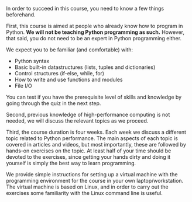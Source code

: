 <!-- Title: Prerequisities and structure of the course -->

<!-- Short description:

In this article, we discuss what you need to know beforehand in order to fully
benefit from the course and explain how the course is structured.

-->

In order to succeed in this course, you need to know a few things beforehand.

First, this course is aimed at people who already know how to program in
Python. **We will not be teaching Python programming as such.** However,
that said, you do not need to be an expert in Python programming either.

We expect you to be familiar (and comfortable) with:

- Python syntax
- Basic built-in datastructures (lists, tuples and dictionaries)
- Control structures (if-else, while, for)
- How to write and use functions and modules
- File I/O

You can test if you have the prerequisite level of skills and knowledge by
going through the quiz in the next step.

Second, previous knowledge of high-performance computing is not needed, we
will discuss the relevant topics as we proceed.

Third, the course duration is four weeks. Each week we discuss a different
topic related to Python performance. The main aspects of each topic is covered
in articles and videos, but most importantly, these are followed by hands-on
exercises on the topic. At least half of your time should be devoted to the
exercises, since getting your hands dirty and doing it yourself is simply the
best way to learn programming.

We provide simple instructions for setting up a virtual machine with the
programming environment for the course in your own laptop/workstation. The
virtual machine is based on Linux, and in order to carry out the exercises
some familiarity with the Linux command line is useful.

